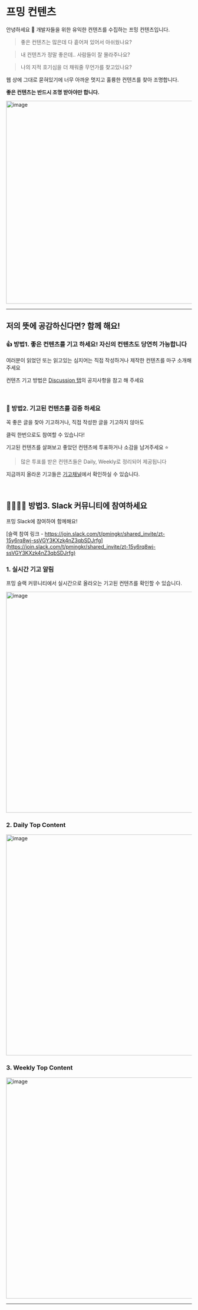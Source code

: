 # 프밍 컨텐츠 

 
안녕하세요 👋 개발자들을 위한 유익한 컨텐츠를 수집하는 프밍 컨텐츠입니다.

> 좋은 컨텐츠는 많은데 다 흩어져 있어서 아쉬웠나요?

> 내 컨텐츠가 정말 좋은데.. 사람들이 잘 몰라주나요?

> 나의 지적 호기심을 더 채워줄 무언가를 찾고있나요?

웹 상에 그대로 묻혀있기에 너무 아까운 멋지고 훌륭한 컨텐츠를 찾아 조명합니다.

**좋은 컨텐츠는 반드시 조명 받아야만 합니다.**

<img width="551" alt="image" src="https://user-images.githubusercontent.com/46296754/163106502-dc57cb40-ea44-4fd6-992c-34af14c50f32.png">


---

## 저의 뜻에 공감하신다면? 함께 해요!

### 👍 방법1. 좋은 컨텐츠를 기고 하세요! 자신의 컨텐츠도 당연히 가능합니다

여러분이 읽었던 또는 읽고있는 심지어는 직접 작성하거나 제작한 컨텐츠를 마구 소개해주세요

컨텐츠 기고 방법은 [Discussion 탭](https://github.com/pming-kr/pming-content/discussions)의 공지사항을 참고 해 주세요

<br/>

### 🌱 방법2. 기고된 컨텐츠를 검증 하세요

꼭 좋은 글을 찾아 기고하거나, 직접 작성한 글을 기고하지 않아도 

클릭 한번으로도 참여할 수 있습니다!

기고된 컨텐츠를 살펴보고 좋았던 컨텐츠에 투표하거나 소감을 남겨주세요 ⭐️

> 많은 투표를 받은 컨텐츠들은 Daily, Weekly로 정리되어 제공됩니다

지금까지 올라온 기고들은 [기고채널](https://github.com/pming-kr/pming-content/discussions/categories/%EA%B8%B0%EA%B3%A0%EC%B1%84%EB%84%90)에서 확인하실 수 있습니다.

<br/>

## 👨‍👩‍👧‍👦 방법3. Slack 커뮤니티에 참여하세요

프밍 Slack에 참여하여 함께해요!

[슬랙 참여 링크 - https://join.slack.com/t/pmingkr/shared_invite/zt-15y6rq8wj-ssVGY3KXzk4nZ3qbSDJrfg](https://join.slack.com/t/pmingkr/shared_invite/zt-15y6rq8wj-ssVGY3KXzk4nZ3qbSDJrfg)


### 1. 실시간 기고 알림

프밍 슬랙 커뮤니티에서 실시간으로 올라오는 기고된 컨텐츠를 확인할 수 있습니다.

<img width="600" alt="image" src="https://user-images.githubusercontent.com/46296754/162862530-2380e100-3d4d-4e00-aadd-58b9e53a3fb4.png">


### 2. Daily Top Content

<img width="600" alt="image" src="https://user-images.githubusercontent.com/46296754/162862415-b4b01d14-a3f3-453f-90bc-088744248d66.png">


### 3. Weekly Top Content

<img width="600" alt="image" src="https://user-images.githubusercontent.com/46296754/162862816-c9aee294-812e-413f-bab9-d958e8cb5d90.png">


---

